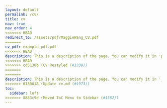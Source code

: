 ```yaml
---
layout: default
permalink: /cv/
title: cv
nav: true
nav_order: 4
<<<<<<< HEAD
redirect_to: /assets/pdf/MaggieWang_CV.pdf
=======
cv_pdf: example_pdf.pdf
<<<<<<< HEAD
description: This is a description of the page. You can modify it in 'pages/_cv.md'. You can also change or remove the top pdf download button.
<<<<<<< HEAD
>>>>>>> cd5138b (CV Restyled (#1339))
=======
=======
description: This is a description of the page. You can modify it in '_pages/cv.md'. You can also change or remove the top pdf download button.
>>>>>>> 6130018 (Update cv.md (#1973))
toc:
  sidebar: left
>>>>>>> 8883c9d (Moved ToC Menu to Sidebar (#1582))
---
```

